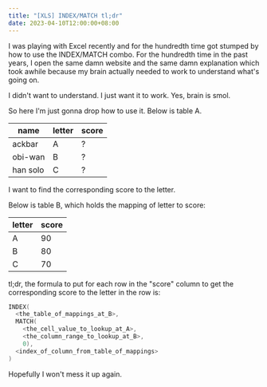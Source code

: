 ```yaml
---
title: "[XLS] INDEX/MATCH tl;dr"
date: 2023-04-10T12:00:00+08:00
---
```


I was playing with Excel recently and for the hundredth time got stumped by how to use the INDEX/MATCH combo.
For the hundredth time in the past years, I open the same damn website and the same damn explanation which took awhile because my brain actually needed to work to understand what's going on. 

<!--more-->

I didn't want to understand. 
I just want it to work.
Yes, brain is smol.

So here I'm just gonna drop how to use it.
Below is table A.  

| name | letter  | score |
|------|----|---|
| ackbar   | A | ? |
| obi-wan  | B | ? |
| han solo | C | ? |

I want to find the corresponding score to the letter.

Below is table B, which holds the mapping of letter to score:

| letter  | score |
--------|--------
| A | 90 |
| B | 80 |
| C | 70 |

tl;dr, the formula to put for each row in the "score" column to get the corresponding score to the letter in the row is:

```cpp
INDEX(
  <the_table_of_mappings_at_B>, 
  MATCH(
    <the_cell_value_to_lookup_at_A>, 
    <the_column_range_to_lookup_at_B>,
    0),
  <index_of_column_from_table_of_mappings>
)
```



Hopefully I won't mess it up again.


